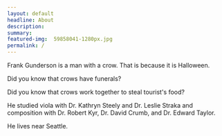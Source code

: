 ```yaml
---
layout: default
headline: About
description: 
summary: 
featured-img:  59858041-1280px.jpg
permalink: /
---
```


Frank Gunderson is a man with a crow. That is because it is Halloween. 

Did you know that crows have funerals?

Did you know that crows work together to steal tourist's food?



He studied viola with Dr. Kathryn Steely and Dr. Leslie Straka and composition with Dr. Robert Kyr, Dr. David Crumb, and Dr. Edward Taylor.

He lives near Seattle.
